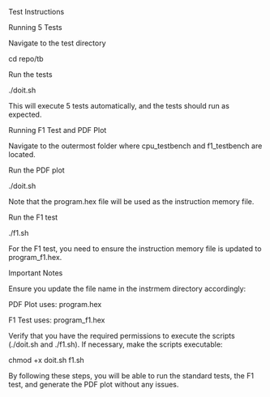 Test Instructions

Running 5 Tests

Navigate to the test directory

cd repo/tb

Run the tests

./doit.sh

This will execute 5 tests automatically, and the tests should run as expected.

Running F1 Test and PDF Plot

Navigate to the outermost folder where cpu_testbench and f1_testbench are located.

Run the PDF plot

./doit.sh

Note that the program.hex file will be used as the instruction memory file.

Run the F1 test

./f1.sh

For the F1 test, you need to ensure the instruction memory file is updated to program_f1.hex.

Important Notes

Ensure you update the file name in the instrmem directory accordingly:

PDF Plot uses: program.hex

F1 Test uses: program_f1.hex

Verify that you have the required permissions to execute the scripts (./doit.sh and ./f1.sh). If necessary, make the scripts executable:

chmod +x doit.sh f1.sh

By following these steps, you will be able to run the standard tests, the F1 test, and generate the PDF plot without any issues.
